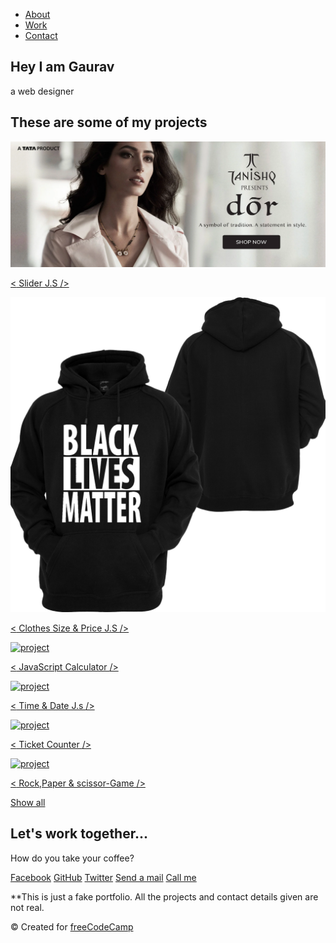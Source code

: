 <!DOCTYPE html>
<html lang="en">
<head>
    <meta charset="UTF-8">
    <meta name="viewport" content="width=device-width, initial-scale=1.0">
    <title>Document</title>
    <link rel="stylesheet" href="Style.Web.css">
    <link
    rel="stylesheet"
    href="https://use.fontawesome.com/releases/v5.8.2/css/all.css"
    integrity="sha384-oS3vJWv+0UjzBfQzYUhtDYW+Pj2yciDJxpsK1OYPAYjqT085Qq/1cq5FLXAZQ7Ay"
    crossorigin="anonymous"
  />
  <link
    href="https://fonts.googleapis.com/css?family=Poppins:200i,300,400&display=swap"
    rel="stylesheet"
  />
  <link
    href="https://fonts.googleapis.com/css?family=Raleway:700&display=swap"
    rel="stylesheet"
  />
</head>
<body>
<nav id="navbar" class="nav">
  <ul class="nav-list">
    <li>
      <a href="#welcome-section">About</a>
    </li>
    <li>
      <a href="#projects">Work</a>
    </li>
    <li>
      <a href="#contact">Contact</a>
    </li>
  </ul>
</nav>



<section id="welcome-section" class="welcome-section">
  <h1>Hey I am Gaurav</h1>
  <p>a web designer</p>
</section>

<section id="projects" class="projects-section">
  <h2 class="projects-section-header">These are some of my projects</h2>

  <div class="projects-grid">
    <a
      href="slider animation.html"
      target="_blank"
      class="project project-tile"
    >
      <img
        class="project-image"
        src="dordesktopnew.webp"
        alt="project"
      />
      <p class="project-title">
        <span class="code">&lt;</span>
       Slider J.S 
        <span class="code">&#47;&gt;</span>
      </p>
    </a>
    <a
      href="Clothes.html"
      target="_blank"
      class="project project-tile"
    >
      <img
        class="project-image"
        src="kisspng-t-shirt-hoodie-black-lives-matter-clothing-hoodie-5ab9975e09d5c9.4872239115221123500403.png"
        alt="project"
      />
      <p class="project-title">
        <span class="code">&lt;</span>
        Clothes Size & Price J.S
        <span class="code">&#47;&gt;</span>
      </p>
    </a>
    <a
      href="Calculater.js.html"
      target="_blank"
      class="project project-tile"
    >
      <img
        class="project-image"
        src="https://cdn.freecodecamp.org/testable-projects-fcc/images/calc.png"
        alt="project"
      />
      <p class="project-title">
        <span class="code">&lt;</span>
        JavaScript Calculator
        <span class="code">&#47;&gt;</span>
      </p>
    </a>
    <a
      href="TimeClock.html"
      target="_blank"
      class="project project-tile"
    >
      <img
        class="project-image"
        src="TimeClock.html"
        alt="project"
      />
      <p class="project-title">
        <span class="code">&lt;</span>
        Time & Date J.s
        <span class="code">&#47;&gt;</span>
      </p>
    </a>
    <a
      href="Ticket Counter.html"
      target="_blank"
      class="project project-tile"
    >
      <img
        class="project-image"
        src="Ticket Counter.html"
        alt="project"
      />
      <p class="project-title">
        <span class="code">&lt;</span>
        Ticket Counter
        <span class="code">&#47;&gt;</span>
      </p>
    </a>
    <a
      href="Rock,Paper,Scissor-Game.html"
      target="_blank"
      class="project project-tile"
    >
      <img
        class="project-image"
        src="Rock,Paper,Scissor-Game.html"
        alt="project"
      />
      <p class="project-title">
        <span class="code">&lt;</span>
       Rock,Paper & scissor-Game
        <span class="code">&#47;&gt;</span>
      </p>
    </a>
  </div>

  <a
    href="#"
    class="btn btn-show-all"
    target="_blank"
    >Show all<i class="fas fa-chevron-right"></i>
  </a>
</section>

<!-- END PROJECTS SECTION -->

<!-- START CONTACT SECTION -->

<section id="contact" class="contact-section">
  <div class="contact-section-header">
    <h2>Let's work together...</h2>
    <p>How do you take your coffee?</p>
  </div>
  <div class="contact-links">
    <a
      href="#"
      target="_blank"
      class="btn contact-details"
      ><i class="fab fa-facebook-square"></i> Facebook</a
    >
    <a
      id="profile-link"
      href="#"
      target="_blank"
      class="btn contact-details"
      ><i class="fab fa-github"></i> GitHub</a
    >
    <a
      href="#"
      target="_blank"
      class="btn contact-details"
      ><i class="fab fa-twitter"></i> Twitter</a
    >
    <a href="#" class="btn contact-details"
      ><i class="fas fa-at"></i> Send a mail</a
    >
    <a href="#" class="btn contact-details"
      ><i class="fas fa-mobile-alt"></i> Call me</a
    >
  </div>
</section>

<!-- END CONTACT SECTION -->

<!-- START FOOTER SECTION -->

<footer>
  <p>
    **This is just a fake portfolio. All the projects and contact details given
    are not real.
  </p>
  <p>
    &copy; Created for
    <a href="https://www.freecodecamp.com/" target="_blank"
      >freeCodeCamp <i class="fab fa-free-code-camp"></i
    ></a>
  </p>
</footer>

<!-- END FOOTER SECTION -->
</body>
<style>
	/* Custom properties/variables  */
:root {
    --main-white: #f0f0f0;
    --main-red: #be3144;
    --main-blue: #45567d;
    --main-gray: #303841;
  }
  
  /* Base reset */
  * {
    margin: 0;
    padding: 0;
  }
  
  /* box-sizing and font sizing */
  *,
  *::before,
  *::after {
    box-sizing: inherit;
  }
  
  html {
    box-sizing: border-box;
  
    /* Set font size for easy rem calculations
     * default document font size = 16px, 1rem = 16px, 100% = 16px
     * (100% / 16px) * 10 = 62.5%, 1rem = 10px, 62.5% = 10px
    */
    font-size: 62.5%;
    scroll-behavior: smooth;
  }
  
  /* A few media query to set some font sizes at different screen sizes.
   * This helps automate a bit of responsiveness.
   * The trick is to use the rem unit for size values, margin and padding.
   * Because rem is relative to the document font size
   * when we scale up or down the font size on the document
   * it will affect all properties using rem units for the values.
  */
  
  /* I am using the em unit for breakpoints
   * The calculation is the following
   * screen size divided by browser base font size
   * As an example: a breakpoint at 980px
   * 980px / 16px = 61.25em
  */
  
  /* 1200px / 16px = 75em */
  @media (max-width: 75em) {
    html {
      font-size: 60%;
    }
  }
  
  /* 980px / 16px = 61.25em */
  @media (max-width: 61.25em) {
    html {
      font-size: 58%;
    }
  }
  
  /* 460px / 16px = 28.75em */
  @media (max-width: 28.75em) {
    html {
      font-size: 55%;
    }
  }
  
  /* Base styles */
  
  body {
    font-family: 'Poppins', sans-serif;
    font-size: 1.8rem; /* 18px */
    font-weight: 400;
    line-height: 1.4;
    color: var(--main-white);
  }
  
  h1,
  h2 {
    font-family: 'Raleway', sans-serif;
    font-weight: 700;
    text-align: center;
  }
  
  h1 {
    font-size: 6rem;
  }
  
  h2 {
    font-size: 4.2rem;
  }
  
  ul {
    list-style: none;
  }
  
  a {
    text-decoration: none;
    color: var(--main-white);
  }
  
  img {
    display: block;
    width: 100%;
  }
  
  /* nav */
  
  .nav {
    display: flex;
    justify-content: flex-end;
    position: fixed;
    top: 0;
    left: 0;
    width: 100%;
    background: var(--main-red);
    box-shadow: 0 2px 0 rgba(0, 0, 0, 0.4);
    z-index: 10;
  }
  
  .nav-list {
    display: flex;
    margin-right: 2rem;
  }
  
  @media (max-width: 28.75em) {
    .nav {
      justify-content: center;
    }
  
    .nav-list {
      margin: 0 1rem;
    }
  }
  
  .nav-list a {
    display: block;
    font-size: 2.2rem;
    padding: 2rem;
  }
  
  .nav-list a:hover {
    background: var(--main-blue);
  }
  
  /* Welcome section */
  
  .welcome-section {
    display: flex;
    flex-direction: column;
    justify-content: center;
    align-items: center;
    width: 100%;
    height: 100vh;
    background-color: #000;
    background-image: linear-gradient(62deg, #3a3d40 0%, #181719 100%);
  }
  
  .welcome-section > p {
    font-size: 3rem;
    font-weight: 200;
    font-style: italic;
    color: var(--main-red);
  }
  
  /* Projects section */
  
  .projects-section {
    text-align: center;
    padding: 10rem 2rem;
    background: var(--main-blue);
  }
  
  .projects-section-header {
    max-width: 640px;
    margin: 0 auto 6rem auto;
    border-bottom: 0.2rem solid var(--main-white);
  }
  
  @media (max-width: 28.75em) {
    .projects-section-header {
      font-size: 4rem;
    }
  }
  
  /* "Automagic" image grid using no media queries */
  .projects-grid {
    display: grid;
    grid-template-columns: repeat(auto-fit, minmax(320px, 1fr));
    grid-gap: 4rem;
    width: 100%;
    max-width: 1280px;
    margin: 0 auto;
    margin-bottom: 6rem;
  }
  
  @media (max-width: 30.625em) {
    .projects-section {
      padding: 6rem 1rem;
    }
  
    .projects-grid {
      grid-template-columns: 1fr;
    }
  }
  
  .project {
    background: var(--main-gray);
    box-shadow: 1px 1px 2px rgba(0, 0, 0, 0.5);
    border-radius: 2px;
  }
  
  .code {
    color: var(--main-gray);
    transition: color 0.3s ease-out;
  }
  
  .project:hover .code {
    color: #ff7f50;
  }
  
  .project-image {
    height: calc(100% - 6.8rem);
    width: 100%;
    object-fit: cover;
  }
  
  .project-title {
    font-size: 2rem;
    padding: 2rem 0.5rem;
  }
  
  .btn {
    display: inline-block;
    padding: 1rem 2rem;
    border-radius: 2px;
  }
  
  .btn-show-all {
    font-size: 2rem;
    background: var(--main-gray);
    transition: background 0.3s ease-out;
  }
  
  .btn-show-all:hover {
    background: var(--main-red);
  }
  
  .btn-show-all:hover > i {
    transform: translateX(2px);
  }
  
  .btn-show-all > i {
    margin-left: 10px;
    transform: translateX(0);
    transition: transform 0.3s ease-out;
  }
  
  /* Contact section */
  
  .contact-section {
    display: flex;
    flex-direction: column;
    justify-content: center;
    align-items: center;
    text-align: center;
    width: 100%;
    height: 80vh;
    padding: 0 2rem;
    background: var(--main-gray);
  }
  
  .contact-section-header > h2 {
    font-size: 6rem;
  }
  
  @media (max-width: 28.75em) {
    .contact-section-header > h2 {
      font-size: 4rem;
    }
  }
  
  .contact-section-header > p {
    font-style: italic;
  }
  
  .contact-links {
    display: flex;
    justify-content: center;
    width: 100%;
    max-width: 980px;
    margin-top: 4rem;
    flex-wrap: wrap;
  }
  
  .contact-details {
    font-size: 2.4rem;
    text-shadow: 2px 2px 1px #1f1f1f;
    transition: transform 0.3s ease-out;
  }
  
  .contact-details:hover {
    transform: translateY(8px);
  }
  
  /* Footer */
  
  footer {
    font-weight: 300;
    display: flex;
    justify-content: space-evenly;
    padding: 2rem;
    background: var(--main-gray);
    border-top: 4px solid var(--main-red);
  }
  
  footer > p {
    margin: 2rem;
  }
  
  footer i {
    vertical-align: middle;
  }
  
  @media (max-width: 28.75em) {
    footer {
      flex-direction: column;
      text-align: center;
    }
  }
</style>
</html>
